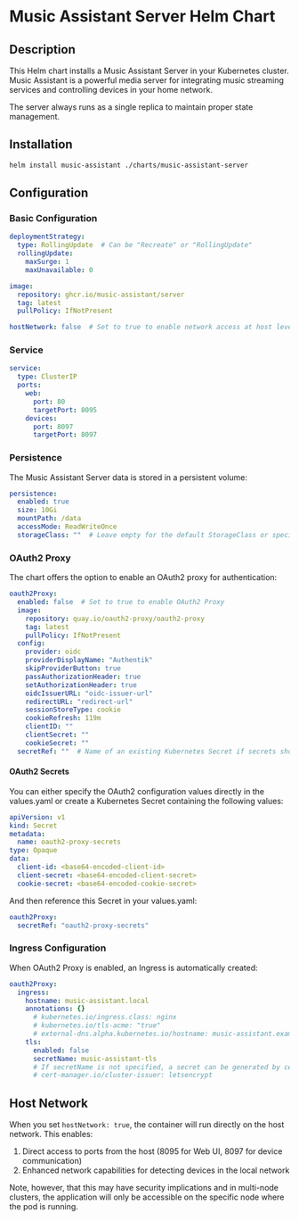 # Music Assistant Server Helm Chart

## Description

This Helm chart installs a Music Assistant Server in your Kubernetes cluster. Music Assistant is a powerful media server for integrating music streaming services and controlling devices in your home network.

The server always runs as a single replica to maintain proper state management.

## Installation

```bash
helm install music-assistant ./charts/music-assistant-server
```

## Configuration

### Basic Configuration

```yaml
deploymentStrategy:
  type: RollingUpdate  # Can be "Recreate" or "RollingUpdate"
  rollingUpdate:
    maxSurge: 1
    maxUnavailable: 0

image:
  repository: ghcr.io/music-assistant/server
  tag: latest
  pullPolicy: IfNotPresent

hostNetwork: false  # Set to true to enable network access at host level
```

### Service

```yaml
service:
  type: ClusterIP
  ports:
    web:
      port: 80
      targetPort: 8095
    devices:
      port: 8097
      targetPort: 8097
```

### Persistence

The Music Assistant Server data is stored in a persistent volume:

```yaml
persistence:
  enabled: true
  size: 10Gi
  mountPath: /data
  accessMode: ReadWriteOnce
  storageClass: ""  # Leave empty for the default StorageClass or specify your own
```

### OAuth2 Proxy

The chart offers the option to enable an OAuth2 proxy for authentication:

```yaml
oauth2Proxy:
  enabled: false  # Set to true to enable OAuth2 Proxy
  image:
    repository: quay.io/oauth2-proxy/oauth2-proxy
    tag: latest
    pullPolicy: IfNotPresent
  config:
    provider: oidc
    providerDisplayName: "Authentik"
    skipProviderButton: true
    passAuthorizationHeader: true
    setAuthorizationHeader: true
    oidcIssuerURL: "oidc-issuer-url"
    redirectURL: "redirect-url"
    sessionStoreType: cookie
    cookieRefresh: 119m
    clientID: ""
    clientSecret: ""
    cookieSecret: ""
  secretRef: ""  # Name of an existing Kubernetes Secret if secrets should be used
```

#### OAuth2 Secrets

You can either specify the OAuth2 configuration values directly in the values.yaml or create a Kubernetes Secret containing the following values:

```yaml
apiVersion: v1
kind: Secret
metadata:
  name: oauth2-proxy-secrets
type: Opaque
data:
  client-id: <base64-encoded-client-id>
  client-secret: <base64-encoded-client-secret>
  cookie-secret: <base64-encoded-cookie-secret>
```

And then reference this Secret in your values.yaml:

```yaml
oauth2Proxy:
  secretRef: "oauth2-proxy-secrets"
```

### Ingress Configuration

When OAuth2 Proxy is enabled, an Ingress is automatically created:

```yaml
oauth2Proxy:
  ingress:
    hostname: music-assistant.local
    annotations: {}
      # kubernetes.io/ingress.class: nginx
      # kubernetes.io/tls-acme: "true"
      # external-dns.alpha.kubernetes.io/hostname: music-assistant.example.com
    tls:
      enabled: false
      secretName: music-assistant-tls
      # If secretName is not specified, a secret can be generated by cert-manager using appropriate annotations
      # cert-manager.io/cluster-issuer: letsencrypt
```

## Host Network

When you set `hostNetwork: true`, the container will run directly on the host network. This enables:

1. Direct access to ports from the host (8095 for Web UI, 8097 for device communication)
2. Enhanced network capabilities for detecting devices in the local network

Note, however, that this may have security implications and in multi-node clusters, the application will only be accessible on the specific node where the pod is running. 